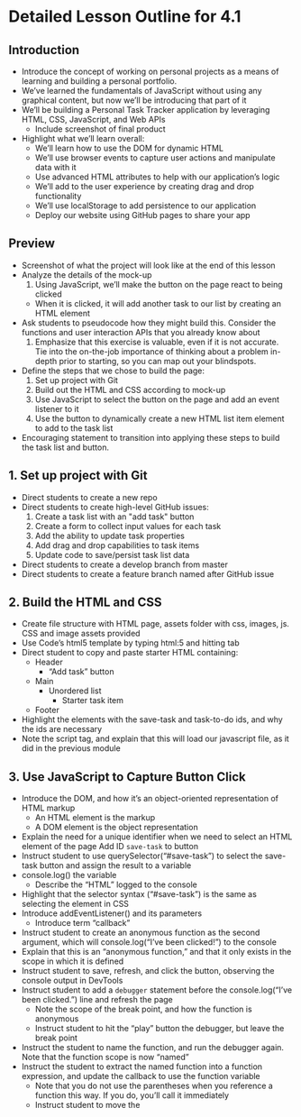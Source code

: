 # Detailed Lesson Outline for 4.1
## Introduction
- Introduce the concept of working on personal projects as a means of learning and building a personal portfolio.
- We’ve learned the fundamentals of JavaScript without using any graphical content, but now we’ll be introducing that part of it
- We’ll be building a Personal Task Tracker application by leveraging HTML, CSS, JavaScript, and Web APIs
  - Include screenshot of final product
- Highlight what we’ll learn overall:
  - We’ll learn how to use the DOM for dynamic HTML
  - We’ll use browser events to capture user actions and manipulate data with it
  - Use advanced HTML attributes to help with our application’s logic
  - We’ll add to the user experience by creating drag and drop functionality
  - We’ll use localStorage to add persistence to our application 
  - Deploy our website using GitHub pages to share your app
  
## Preview
- Screenshot of what the project will look like at the end of this lesson
- Analyze the details of the mock-up
  1. Using JavaScript, we’ll make the button on the page react to being clicked
    - When it is clicked, it will add another task to our list by creating an HTML element
- Ask students to pseudocode how they might build this. Consider the functions and user interaction APIs that you already know about
  1. Emphasize that this exercise is valuable, even if it is not accurate. Tie into the on-the-job importance of thinking about a problem in-depth prior to starting, so you can map out your blindspots.  
- Define the steps that we chose to build the page:
  1. Set up project with Git
  2. Build out the HTML and CSS according to mock-up
  3. Use JavaScript to select the button on the page and add an event listener to it
  4. Use the button to dynamically create a new HTML list item element to add to the task list
- Encouraging statement to transition into applying these steps to build the task list and button.


## 1. Set up project with Git
- Direct students to create a new repo
- Direct students to create high-level GitHub issues:
  1. Create a task list with an "add task" button
  2. Create a form to collect input values for each task
  3. Add the ability to update task properties
  4. Add drag and drop capabilities to task items
  5. Update code to save/persist task list data
- Direct students to create a develop branch from master
- Direct students to create a feature branch named after GitHub issue

## 2. Build the HTML and CSS
- Create file structure with HTML page, assets folder with css, images, js. CSS and image assets provided
- Use Code’s html5 template by typing html:5 and hitting tab 
- Direct student to copy and paste starter HTML containing:
  - Header
    - “Add task” button
  - Main
    - Unordered list
      - Starter task item
  - Footer
- Highlight the elements with the save-task and task-to-do ids, and why the ids are necessary
- Note the script tag, and explain that this will load our javascript file, as it did in the previous module

## 3. Use JavaScript to Capture Button Click
- Introduce the DOM, and how it’s an object-oriented representation of HTML markup
  - An HTML element is the markup
  - A DOM element is the object representation
- Explain the need for a unique identifier when we need to select an HTML element of the page
Add ID `save-task` to button  
- Instruct student to use querySelector(“#save-task”) to select the save-task button and assign the result to a variable
- console.log() the variable
  - Describe the “HTML” logged to the console
- Highlight that the selector syntax (“#save-task”) is the same as selecting the element in CSS
- Introduce addEventListener() and its parameters
  - Introduce term “callback”
- Instruct student to create an anonymous function as the second argument, which will console.log(“I’ve been clicked!”) to the console
- Explain that this is an “anonymous function,” and that it only exists in the scope in which it is defined
- Instruct student to save, refresh, and click the button, observing the console output in DevTools
- Instruct student to add a `debugger` statement before the console.log(“I’ve been clicked.”) line and refresh the page
  - Note the scope of the break point, and how the function is anonymous
  - Instruct student to hit the “play” button the debugger, but leave the break point
- Instruct the student to name the function, and run the debugger again. Note that the function scope is now “named”
- Instruct the student to extract the named function into a function expression, and update the callback to use the function variable
  - Note that you do not use the parentheses when you reference a function this way. If you do, you’ll call it immediately
  - Instruct student to move the <script> to the head of index.html, and save/refresh. The page will break because the script will run without a DOM to operate on. See console errors and explain.

## 4. Add List Items on Button Click
- Create a new variable to capture the UL element
- Demo changing the UL’s textContent property to something like “<li>hello</li>”
- Explain that we can create LI elements dynamically
- In the click handler, create a new variable with document.createElement("li")
  - Console log element to show that it exists “in memory”
- Change the textContent of this DOM element
- Save / reload. Where is the new <li> element? It only exists in memory because we didn’t append it to another DOM element. It will only be rendered if it’s part of the DOM.
- Use appendChild to add it to the UL
  - Rewind about parent/child relationships
- Highlight that the LI doesn’t look great; it needs styling
- Use className property to add a class to each LI
  - Point out how you would add multiple class names

## 5. Finalize Git Process
- Git add, commit, push
- Merge branch into develop
- Close GitHub issue

## Refection
- More congratulations
- Review what the student has accomplished in this lesson:
  - Specific skills learned:
    - How to access a DOM element with JavaScript
    - How to listen for and handle click events
    - How to use an anonymous function as a “callback”
    - How to dynamically create DOM elements and append them to other DOM elements
    - How to alter the content and attributes of DOM elements (textContent, className)

- Explain that in the next lesson the student will capture input from the user to create robust tasks with a title and a type.

 
